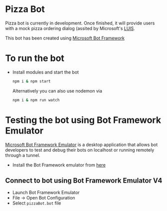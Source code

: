 # Pizza Bot

Pizza bot is currently in development. Once finished, it will provide users
with a mock pizza ordering dialog (assited by Microsoft's [LUIS](https://www.luis.ai/home).

This bot has been created using [Microsoft Bot Framework][10]

# To run the bot
- Install modules and start the bot
    ```bash
    npm i & npm start
    ```
    Alternatively you can also use nodemon via
    ```bash
    npm i & npm run watch
    ```

# Testing the bot using Bot Framework Emulator
[Microsoft Bot Framework Emulator][2] is a desktop application that allows bot developers to test and debug their bots on localhost or running remotely through a tunnel.

- Install the Bot Framework emulator from [here][3]

## Connect to bot using Bot Framework Emulator **V4**
- Launch Bot Framework Emulator
- File -> Open Bot Configuration
- Select `pizzaBot.bot` file

[1]: https://www.npmjs.com/package/restify
[2]: https://github.com/microsoft/botframework-emulator
[3]: https://aka.ms/botframework-emulator
[4]: https://docs.microsoft.com/en-us/azure/bot-service/bot-builder-howto-v4-state?view=azure-bot-service-4.0&tabs=js
[5]: https://github.com/microsoft/botbuilder-tools
[6]: https://docs.microsoft.com/en-us/azure/bot-service/bot-service-overview-introduction?view=azure-bot-service-4.0
[7]: https://docs.microsoft.com/en-us/azure/bot-service/bot-builder-storage-concept?view=azure-bot-service-4.0
[8]: https://docs.microsoft.com/en-us/azure/bot-service/bot-builder-howto-v4-storage?view=azure-bot-service-4.0&tabs=jsechoproperty%2Ccsetagoverwrite%2Ccsetag
[9]: https://docs.microsoft.com/en-us/azure/bot-service/bot-builder-howto-v4-state?view=azure-bot-service-4.0&tabs=js
[10]: https://dev.botframework.com
